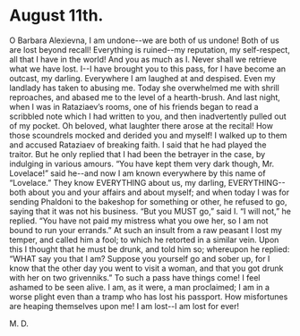# August 11th.

O Barbara Alexievna, I am undone--we are both of us undone! Both of
us are lost beyond recall! Everything is ruined--my reputation, my
self-respect, all that I have in the world! And you as much as I. Never
shall we retrieve what we have lost. I--I have brought you to this pass,
for I have become an outcast, my darling. Everywhere I am laughed at
and despised. Even my landlady has taken to abusing me. Today she
overwhelmed me with shrill reproaches, and abased me to the level of a
hearth-brush. And last night, when I was in Rataziaev’s rooms, one of
his friends began to read a scribbled note which I had written to
you, and then inadvertently pulled out of my pocket. Oh beloved, what
laughter there arose at the recital! How those scoundrels mocked and
derided you and myself! I walked up to them and accused Rataziaev of
breaking faith. I said that he had played the traitor. But he only
replied that I had been the betrayer in the case, by indulging in
various amours. “You have kept them very dark though, Mr. Lovelace!”
 said he--and now I am known everywhere by this name of “Lovelace.” They
know EVERYTHING about us, my darling, EVERYTHING--both about you and
your affairs and about myself; and when today I was for sending Phaldoni
to the bakeshop for something or other, he refused to go, saying that
it was not his business. “But you MUST go,” said I. “I will not,” he
replied. “You have not paid my mistress what you owe her, so I am not
bound to run your errands.” At such an insult from a raw peasant I lost
my temper, and called him a fool; to which he retorted in a similar
vein. Upon this I thought that he must be drunk, and told him so;
whereupon he replied: “WHAT say you that I am? Suppose you yourself go
and sober up, for I know that the other day you went to visit a woman,
and that you got drunk with her on two grivenniks.” To such a pass have
things come! I feel ashamed to be seen alive. I am, as it were, a man
proclaimed; I am in a worse plight even than a tramp who has lost his
passport. How misfortunes are heaping themselves upon me! I am lost--I
am lost for ever!

M. D.




